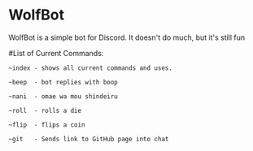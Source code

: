 # WolfBot
WolfBot is a simple bot for Discord. It doesn't do much, but it's still fun

#List of Current Commands:

    ~index - shows all current commands and uses.
    
    ~beep  - bot replies with boop
    
    ~nani  - omae wa mou shindeiru
    
    ~roll  - rolls a die
    
    ~flip  - flips a coin

    ~git   - Sends link to GitHub page into chat
